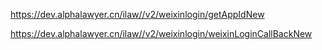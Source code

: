 https://dev.alphalawyer.cn/ilaw//v2/weixinlogin/getAppIdNew

https://dev.alphalawyer.cn/ilaw//v2/weixinlogin/weixinLoginCallBackNew

